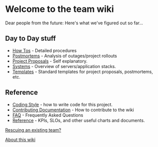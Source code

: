 # Welcome to the team wiki
Dear people from the future: Here's what we've figured out so far...

## Day to Day stuff
- [How Tos](how_tos) - Detailed procedures
- [Postmortems](postmortems) - Analysis of outages/project rollouts
- [Project Proposals](project_proposals) - Self explanatory.
- [Systems](systems) - Overview of servers/application stacks.
- [Templates](templates) - Standard templates for project proposals, postmortems, etc.

## Reference

- [Coding Style](coding_style) - how to write code for this project.
- [Contributing Documentation](contributing) - How to contribute to the wiki
- [FAQ](faq) - Frequently Asked Questions
- [Reference](reference) - KPIs, SLOs, and other useful charts and documents.



[Rescuing an existing team?](how_to_rescue_a_team)

[About this wiki](about_this_wiki)